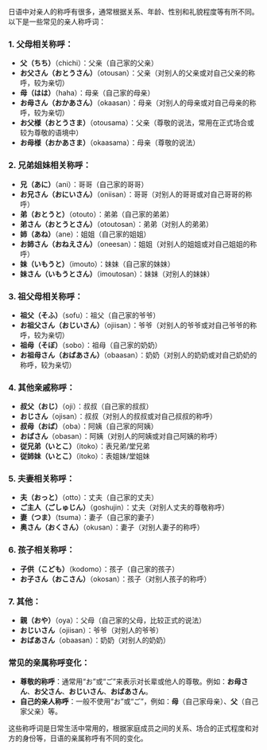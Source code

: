 日语中对亲人的称呼有很多，通常根据关系、年龄、性别和礼貌程度等有所不同。以下是一些常见的亲人称呼词：

### 1. **父母相关称呼**：
- **父（ちち）**（chichi）：父亲（自己家的父亲）
- **お父さん（おとうさん）**（otousan）：父亲（对别人的父亲或对自己父亲的称呼，较为亲切）
- **母（はは）**（haha）：母亲（自己家的母亲）
- **お母さん（おかあさん）**（okaasan）：母亲（对别人的母亲或对自己母亲的称呼，较为亲切）
- **お父様（おとうさま）**（otousama）：父亲（尊敬的说法，常用在正式场合或较为尊敬的语境中）
- **お母様（おかあさま）**（okaasama）：母亲（尊敬的说法）

### 2. **兄弟姐妹相关称呼**：
- **兄（あに）**（ani）：哥哥（自己家的哥哥）
- **お兄さん（おにいさん）**（oniisan）：哥哥（对别人的哥哥或对自己哥哥的称呼）
- **弟（おとうと）**（otouto）：弟弟（自己家的弟弟）
- **弟さん（おとうとさん）**（otoutosan）：弟弟（对别人的弟弟）
- **姉（あね）**（ane）：姐姐（自己家的姐姐）
- **お姉さん（おねえさん）**（oneesan）：姐姐（对别人的姐姐或对自己姐姐的称呼）
- **妹（いもうと）**（imouto）：妹妹（自己家的妹妹）
- **妹さん（いもうとさん）**（imoutosan）：妹妹（对别人的妹妹）

### 3. **祖父母相关称呼**：
- **祖父（そふ）**（sofu）：祖父（自己家的爷爷）
- **お祖父さん（おじいさん）**（ojiisan）：爷爷（对别人的爷爷或对自己爷爷的称呼，较为亲切）
- **祖母（そぼ）**（sobo）：祖母（自己家的奶奶）
- **お祖母さん（おばあさん）**（obaasan）：奶奶（对别人的奶奶或对自己奶奶的称呼，较为亲切）
  
### 4. **其他亲戚称呼**：
- **叔父（おじ）**（oji）：叔叔（自己家的叔叔）
- **おじさん**（ojisan）：叔叔（对别人的叔叔或对自己叔叔的称呼）
- **叔母（おば）**（oba）：阿姨（自己家的阿姨）
- **おばさん**（obasan）：阿姨（对别人的阿姨或对自己阿姨的称呼）
- **従兄弟（いとこ）**（itoko）：表兄弟/堂兄弟
- **従姉妹（いとこ）**（itoko）：表姐妹/堂姐妹
  
### 5. **夫妻相关称呼**：
- **夫（おっと）**（otto）：丈夫（自己家的丈夫）
- **ご主人（ごしゅじん）**（goshujin）：丈夫（对别人丈夫的尊敬称呼）
- **妻（つま）**（tsuma）：妻子（自己家的妻子）
- **奥さん（おくさん）**（okusan）：妻子（对别人妻子的称呼）

### 6. **孩子相关称呼**：
- **子供（こども）**（kodomo）：孩子（自己家的孩子）
- **お子さん（おこさん）**（okosan）：孩子（对别人孩子的称呼）
  
### 7. **其他**：
- **親（おや）**（oya）：父母（自己家的父母，比较正式的说法）
- **おじいさん**（ojiisan）：爷爷（对别人的爷爷）
- **おばあさん**（obaasan）：奶奶（对别人的奶奶）

### 常见的亲属称呼变化：
- **尊敬的称呼**：通常用“お”或“ご”来表示对长辈或他人的尊敬。例如：**お母さん**、**お父さん**、**おじいさん**、**おばあさん**。
- **自己的亲人称呼**：一般不使用“お”或“ご”，例如：**母**（自己家母亲）、**父**（自己家父亲）等。

这些称呼词是日常生活中常用的，根据家庭成员之间的关系、场合的正式程度和对方的身份等，日语的亲属称呼有不同的变化。